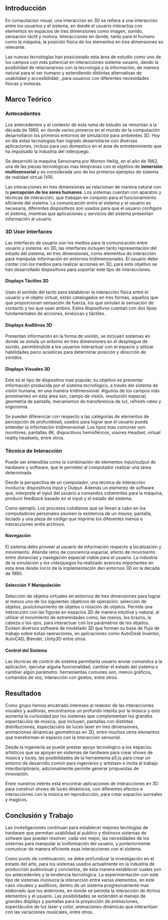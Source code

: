 ## Introducción

En computación visual, una interacción en 3D se refiera a una interacción entre los usuarios y el sistema, en donde el usuario interactúa con elementos en espacios de tres dimensiones como imagen, sonido, sensación táctil y motora. Interacciones en donde, tanto para el humano como la máquina, la posición física de los elementos en tres dimensiones es relevante.

Las nuevas tecnologías han posicionado esta área de estudio como uno de los campos con más potencial en interacciones sistema-usuario, dando la posibilidad de relacionarnos con la tecnología y la información, de manera natural para el ser humano y extendiendo distintas alternativas de usabilidad y accesibilidad , para usuarios con diferentes necesidades físicas y motoras.

## Marco Teórico

### Antecedentes

Los antecedentes y el contexto de esta rama de estudio se remontan a la década de 1960, en donde varios pioneros en el mundo de la computación desarrollaron los primeros entornos de simulación para ambientes 3D. Hoy en día estas tecnologías han logrado desarrollarse con diversas aplicaciones, incluso para uso domestico en el área de entretenimiento que ha impulsado la industria del videojuego.

Se desarrolló la maquina Sensorama por Morton Heilig, en el año de 1962, una de las piezas tecnológicas mas tempranas con el objetivo de **inmersión multisensorial** y es considerada uno de los primeros ejemplos de sistema de realidad virtual (VR).

Las interacciones en tres dimensiones se relacionan de manera natural con la **percepción de los seres humanos**. Los sistemas cuentan con aparatos y técnicas de interacción, que trabajan en conjunto para el funcionamiento eficiente del sistema. La comunicación entre el sistema y el usuario es necesaria, diferentes dispositivos son usados para que el usuario configure el sistema, mientras que aplicaciones y servicios del sistema presentan información al usuario.

### 3D User Interfaces

Las interfaces de usuario son los medios para la comunicación entre usuario y sistema. en 3D, las interfaces incluyen tanto representación del estado del sistema, en tres dimensiones, como elementos de interacción para manipular información en entornos tridimensionales. El usuario debe contar con los medios para realizar acciones en 3D, para este objetivo se han desarrollado dispositivos para soportar este tipo de interacciones.

#### Displays Táctiles 3D

Usan el sentido del tacto para establecer la interacción física entre el usuario y el objeto virtual, están catalogados en tres formas, aquellos que que proporcionan sensación de fuerza, los que simulan la sensación de contacto y los que usan ambos. Estos dispositivos cuentan con dos tipos fundamentales de acciones, kinésicas y táctiles.

#### Displays Auditivos 3D

Presentan información en la forma de sonido, se incluyen sistemas en donde se simula un entorno en tres dimensiones en el despliegue de sonido, permitiéndole a los usuarios interactuar con el espacio y utilizar habilidades psico acústicas para determinar posición y dirección de sonidos.

#### Displays Visuales 3D

Este es el tipo de dispositivo mas popular, su objetivo es presentar información producida por el sistema tecnológico, a través del sistema de visión humana, en una manera tridimensional. Algunos de los campos más prominentes en esta área son, campo de visión, resolución espacial, geometría de pantalla, mecanismos de transferencia de luz, refresh-rates y ergonomía.

Se pueden diferenciar con respecto a las categorias de elementos de percepción de profundidad, usados para lograr que el usuario pueda entender la información tridimensional. Los tipos mas comunes son: monitores, pantallas 4K, dispocitivos hemisféricos, visores Headset, virtual reality headsets, entre otros.

### Técnica de Interacción

Puede ser entendida como la combinación de elementos input/output de hardware y software, que le permiten al computador realizar una tarea determinada.

Desde la perspectiva de un computador, una técnica de interacción involucra: dispositivos Input y Output. Además un elemento de software que, interprete el input del usuario a comandos coherentes para la máquina, producir feedback basado en el input y el estado del sistema.

Como ejemplo, Los procesos cotidianos que se llevan a cabo en los computadores personales asumen la existencia de un mouse, pantalla, teclado y una pieza de código que imprime los diferentes menús e interacciones entre archivos.

#### Navegación

El sistema debe proveer al usuario de información respecto a localización y movimiento. Atiende retos de conciencia espacial, efecto de movimiento entre distancias y navegación espacial viable para el usuario. La industria de la simulación y los videojuegos ha realizado avences importantes en esta área desde inicio de la implementación den entornos 3D en la decada de 1980.

#### Selección Y Manipulación

Selección de objetos virtuales en entornos de tres dimensiones para lograr al menos uno de los siguientes objetivos de operación: selección de objetos, posicionamiento de objetos o rotación de objetos. Permite una interacción con las figuras en espacios 3D de manera intuitiva y natural, al utilizar el movimiento de extremidades como, las manos, los brazos, la cabeza o los ojos, para interactuar con los parámetros de los objetos. Existen diversos software de modelado 3D que forman su base de flujo de trabajo sobre estas operaciones, en aplicaciones como AutoDesk Inventor, AutoCAD, Blender, Unity3D entre otros.

#### Control del Sistema

Las técnicas de control de sistema permítanla usuario enviar comandos a la aplicación, ejecutar alguna funcionalidad, cambiar el estado del sistema o cambiar algún parámetro. herramientas comunes son, menús gráficos, comandos de voz, interacción con gestos, entre otros.

## Resultados

Como grupo hemos encatrado intereses al rededor de las interacciones visuales y auditivas, encontramos un profundo interés por la música y esto aumenta la curiosidad por los sistemas que complementan los grandes espectáculos de música, que incluyen, pantallas con distintas distribuciones, espectáculos de luces laser en tres dimensiones, animaciones dinámicas geométricas en 3D, entre muchos otros elementos que transforman el espacio con la interacción sensorial.

Desde la ingeniería se puede prestar apoyo tecnológico a los espacios artísticos que se apoyan en sistemas de hardware para crear shows de música y luces, las posibilidades de la herramienta p5.js para crear un entorno de desarrollo común para ingenieros y artistasn e invita al trabajo interdisciplinario, adicionalmente permite generar propuestas de innovación.

Entre nuestros interés está encontrar aplicaciones de interacciones en 3D para construir shows de luces dinámicos, con diferentes efectos e interacciones con la música en reproducción, para crear espaciós surreales y magicos.

## Conclusión y Trabajo

Las investigaciones continuan para establecer mejores tecnlogías de hardware que permitan usabilidad al publico y distinsos sistemas de sofware que puedan resolver, cada vez mejor, las necesidades de los sistemas para manipular la inoformación del usuario, y porteriormente comunicar de manera eficiente esas interacciones con el sistema.

Como punto de continuación, se debe profundizar la investigación en el estado del arte, para los sistemas usados actualmente en la industria de producción audiovisual y conciertos, de esta manera establecer cuales son los antecedentes y la tendencia tecnológica. La experimentación con este tipo de sistemas involucra la interacción entre varios elementos, en este caso visuales y auditivos, dentro de un sistema progresivamente mas elaborado que los anteriores, en donde se permita la interacción de dichos elementos y el usuario. Las posibilidades se extienden al manejo de grandes displays y pantallas para la proyección de animaciones, espectáculos de luz laser y color, animaciones dinámicas que interactúan con las variaciones musicales, entre otros.

